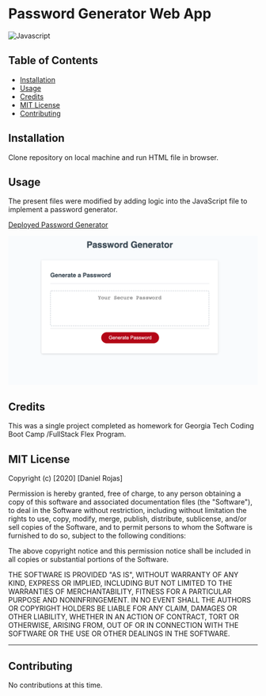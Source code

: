 # Password Generator Web App

![Javascript](https://img.shields.io/badge/Js-Logic-red)

## Table of Contents

- [Installation](#installation)
- [Usage](#usage)
- [Credits](#credits)
- [MIT License](#MIT-License)
- [Contributing](#Contributing)

## Installation

Clone repository on local machine and run HTML file in browser.

## Usage

The present files were modified by adding logic into the JavaScript file to implement a password generator.

[Deployed Password Generator](https://danieldrojas.github.io/gt-password-javascript/)

![Web App](./assets/style/pic-website.png)

## Credits

This was a single project completed as homework for Georgia Tech Coding Boot Camp /FullStack Flex Program.

## MIT License

Copyright (c) [2020] [Daniel Rojas]

Permission is hereby granted, free of charge, to any person obtaining a copy
of this software and associated documentation files (the "Software"), to deal
in the Software without restriction, including without limitation the rights
to use, copy, modify, merge, publish, distribute, sublicense, and/or sell
copies of the Software, and to permit persons to whom the Software is
furnished to do so, subject to the following conditions:

The above copyright notice and this permission notice shall be included in all
copies or substantial portions of the Software.

THE SOFTWARE IS PROVIDED "AS IS", WITHOUT WARRANTY OF ANY KIND, EXPRESS OR
IMPLIED, INCLUDING BUT NOT LIMITED TO THE WARRANTIES OF MERCHANTABILITY,
FITNESS FOR A PARTICULAR PURPOSE AND NONINFRINGEMENT. IN NO EVENT SHALL THE
AUTHORS OR COPYRIGHT HOLDERS BE LIABLE FOR ANY CLAIM, DAMAGES OR OTHER
LIABILITY, WHETHER IN AN ACTION OF CONTRACT, TORT OR OTHERWISE, ARISING FROM,
OUT OF OR IN CONNECTION WITH THE SOFTWARE OR THE USE OR OTHER DEALINGS IN THE
SOFTWARE.

---

## Contributing

No contributions at this time.
